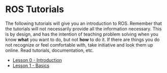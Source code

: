 # ROS Tutorials

The following tutorials will give you an introduction to ROS. Remember that the tutorials will not necessarily provide all the information necessary. This is by design, and has the intention of teaching problem solving when you know **what** you want to do, but not **how** to do it. If there are things you do not recognize or feel comfortable with, take initiative and look them up online. Read tutorials, documentation, etc.

* [Lesson 0 - Introduction](lesson-0-introduction.md)
* [Lesson 1 - Basics](lesson-1-basics.md)
